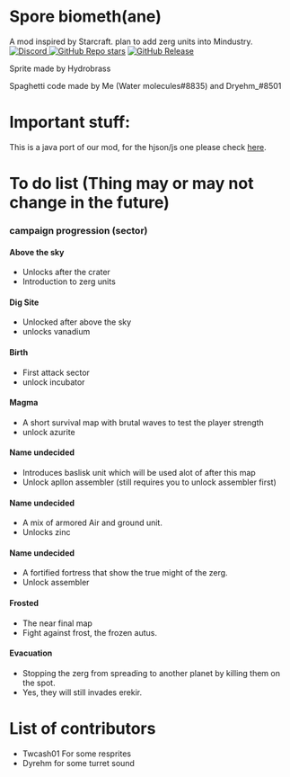 # Spore biometh(ane)
A mod inspired by Starcraft. plan to add zerg units into Mindustry. <br>
[![Discord](https://img.shields.io/discord/1262382199999692903?style=for-the-badge&logo=discord&logoColor=7665c9&label=Discord&labelColor=4d3ba7&color=b0b1f5)
](https://discord.gg/GKdb9vmH) 
[![GitHub Repo stars](https://img.shields.io/github/stars/UnionofSovietSocialistRepublics/Sporebiomethane?style=for-the-badge&logo=github&logoColor=7665c9&labelColor=4d3ba7&color=b0b1f5)](https://github.com/UnionofSovietSocialistRepublics/Sporebiomethane/stargazers) 
[![GitHub Release](https://img.shields.io/github/v/release/UnionofSovietSocialistRepublics/Sporebiomethane?include_prereleases&style=for-the-badge&logo=github&logoColor=7665c9&labelColor=4d3ba7&color=b0b1f5)](https://github.com/UnionofSovietSocialistRepublics/Sporebiomethane/releases) 

Sprite made by Hydrobrass

Spaghetti code made by Me (Water molecules#8835) and Dryehm_#8501

# Important stuff:
This is a java port of our mod, for the hjson/js one please check [here](https://github.com/UnionofSovietSocialistRepublics/Spore-Biomechs).

# To do list (Thing may or may not change in the future)
### campaign progression (sector)
#### Above the sky 
- Unlocks after the crater
- Introduction to zerg units
#### Dig Site
- Unlocked after above the sky
- unlocks vanadium
#### Birth
- First attack sector
- unlock incubator
#### Magma
- A short survival map with brutal waves to test the player strength
- unlock azurite
#### Name undecided
- Introduces baslisk unit which will be used alot of after this map
- Unlock apllon assembler (still requires you to unlock assembler first)
#### Name undecided
- A mix of armored Air and ground unit.
- Unlocks zinc
#### Name undecided
- A fortified fortress that show the true might of the zerg.
- Unlock assembler
#### Frosted
- The near final map
- Fight against frost, the frozen autus.
#### Evacuation
- Stopping the zerg from spreading to another planet by killing them on the spot.
- Yes, they will still invades erekir.

# List of contributors
- Twcash01 For some resprites
- Dyrehm for some turret sound
